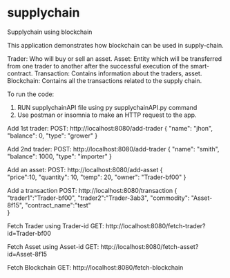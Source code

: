 # supplychain
Supplychain using blockchain

This application demonstrates how blockchain can be used in supply-chain.

Trader: Who will buy or sell an asset.
Asset: Entity which will be transferred from one trader to another after the successful execution of the smart-contract.
Transaction: Contains information about the traders, asset.
Blockchain: Contains all the transactions related to the supply chain.

To run the code:
1. RUN supplychainAPI file using py supplychainAPI.py command
2. Use postman or insomnia to make an HTTP request to the app.

Add 1st trader:
POST: http://localhost:8080/add-trader
{
    "name": "jhon",
    "balance": 0,
    "type": "grower"
}

Add 2nd trader:
POST: http://localhost:8080/add-trader
{
    "name": "smith",
    "balance": 1000,
    "type": "importer"
}

Add an asset:
POST: http://localhost:8080/add-asset
{    
    "price":10,
    "quantity": 10,
    "temp": 20,
    "owner": "Trader-bf00"
}

Add a transaction
POST: http://localhost:8080/transaction
{
    "trader1":"Trader-bf00",
    "trader2":"Trader-3ab3",
    "commodity": "Asset-8f15",
    "contract_name":"test"    
}

Fetch Trader using Trader-id
GET: http://localhost:8080/fetch-trader?id=Trader-bf00

Fetch Asset using Asset-id
GET: http://localhost:8080/fetch-asset?id=Asset-8f15

Fetch Blockchain
GET: http://localhost:8080/fetch-blockchain

